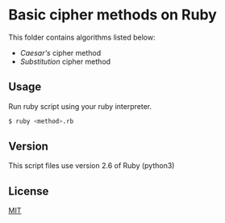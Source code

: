 # Basic cipher methods on Ruby

This folder contains algorithms listed below:
- *Caesar's* cipher method
- *Substitution* cipher method

## Usage

Run ruby script using your ruby interpreter.
```bash
$ ruby <method>.rb
```

## Version
This script files use version 2.6 of Ruby (python3)

## License
[MIT](https://choosealicense.com/licenses/mit/)
